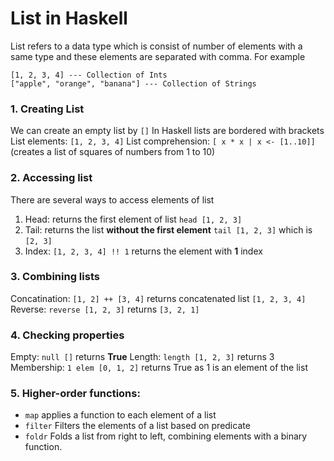 # List in Haskell
List refers to a data type which is consist of number of elements with a same type and these elements are separated with comma. For example

```
[1, 2, 3, 4] --- Collection of Ints
["apple", "orange", "banana"] --- Collection of Strings
```

### 1. Creating List
We can create an empty list by `[]`
In Haskell lists are bordered with brackets
List elements: `[1, 2, 3, 4]`
List comprehension: `[ x * x | x <- [1..10]]` (creates a list of squares of numbers from 1 to 10)

### 2. Accessing list
There are several ways to access elements of list
1. Head: returns the first element of list `head [1, 2, 3]`
2. Tail: returns the list **without the first element** `tail [1, 2, 3]` which is `[2, 3]`
3. Index: `[1, 2, 3, 4] !! 1` returns the element with **1** index

### 3. Combining lists
Concatination: `[1, 2] ++ [3, 4]` returns concatenated list `[1, 2, 3, 4]`
Reverse: `reverse [1, 2, 3]` returns `[3, 2, 1]`

### 4. Checking properties
Empty: `null []` returns **True**
Length: `length [1, 2, 3]` returns 3
Membership: `1 elem [0, 1, 2]` returns True as 1 is an element of the list

### 5. Higher-order functions:
 - `map` applies a function to each element of a list
 - `filter` Filters the elements of a list based on predicate
 - `foldr` Folds a list from right to left, combining elements with a binary function.